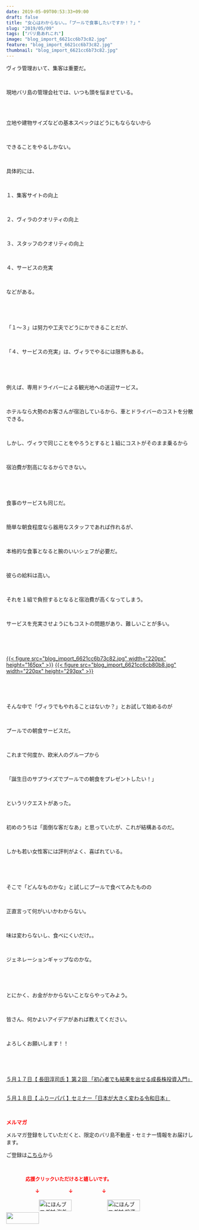 ```yaml
---
date: 2019-05-09T00:53:33+09:00
draft: false
title: "女心はわからない。。「プールで食事したいですか！？」"
slug: "2019/05/09"
tags: ["バリ島あれこれ"]
image: "blog_import_6621cc6b73c82.jpg"
feature: "blog_import_6621cc6b73c82.jpg"
thumbnail: "blog_import_6621cc6b73c82.jpg"
---
```

<p>ヴィラ管理おいて、集客は重要だ。</p><p> </p><p>現地バリ島の管理会社では、いつも頭を悩ませている。</p><p> </p><p><br/>立地や建物サイズなどの基本スペックはどうにもならないから</p><p> </p><p>できることをやるしかない。</p><p> </p><p>具体的には、</p><p> </p><p>１、集客サイトの向上</p><p> </p><p>２、ヴィラのクオリティの向上</p><p> </p><p>３、スタッフのクオリティの向上</p><p> </p><p>４、サービスの充実</p><p> </p><p>などがある。</p><p> </p><p> </p><p>「１～３」は努力や工夫でどうにかできることだが、</p><p> </p><p>「４、サービスの充実」は、ヴィラでやるには限界もある。</p><p> </p><p> </p><p>例えば、専用ドライバーによる観光地への送迎サービス。</p><p> </p><p>ホテルなら大勢のお客さんが宿泊しているから、車とドライバーのコストを分散できる。</p><p> </p><p>しかし、ヴィラで同じことをやろうとすると１組にコストがそのまま乗るから</p><p> </p><p>宿泊費が割高になるからできない。</p><p> </p><p> </p><p>食事のサービスも同じだ。</p><p> </p><p>簡単な朝食程度なら器用なスタッフであれば作れるが、</p><p> </p><p>本格的な食事となると腕のいいシェフが必要だ。</p><p> </p><p>彼らの給料は高い。</p><p> </p><p>それを１組で負担するとなると宿泊費が高くなってしまう。</p><p> </p><p>サービスを充実させようにもコストの問題があり、難しいことが多い。</p><p> </p><p> </p><p><a href="blog_import_6621cc6b73c82.jpg">{{< figure src="blog_import_6621cc6b73c82.jpg" width="220px" height="165px" >}}</a> <a href="blog_import_6621cc6cb80b8.jpg">{{< figure src="blog_import_6621cc6cb80b8.jpg" width="220px" height="293px" >}}</a></p><p> </p><p> </p><p>そんな中で「ヴィラでもやれることはないか？」とお試して始めるのが</p><p> </p><p>プールでの朝食サービスだ。</p><p> </p><p>これまで何度か、欧米人のグループから</p><p> </p><p>「誕生日のサプライズでプールでの朝食をプレゼントしたい！」</p><p> </p><p>というリクエストがあった。</p><p> </p><p>初めのうちは「面倒な客だなあ」と思っていたが、これが結構あるのだ。</p><p> </p><p>しかも若い女性客には評判がよく、喜ばれている。</p><p> </p><p> </p><p>そこで「どんなものかな」と試しにプールで食べてみたものの</p><p> </p><p>正直言って何がいいかわからない。</p><p> </p><p>味は変わらないし、食べにくいだけ。。</p><p> </p><p>ジェネレーションギャップなのかな。</p><p> </p><p> </p><p>とにかく、お金がかからないことならやってみよう。</p><p> </p><p>皆さん、何かよいアイデアがあれば教えてください。</p><p> </p><p>よろしくお願いします！！</p><p> </p><p> </p><p><a href="entry-12458466781.html" target="_blank">５月１７日【 長田淳司氏 】第２回 「初心者でも結果を出せる成長株投資入門」</a></p><p><br/><a href="entry-12458710368.html" target="_blank">５月１８日【 ふりーパパ 】セミナー「日本が大きく変わる令和日本」</a></p><p> </p><p><span style="font-weight: bold;"><span style="color: rgb(255, 0, 0);">メルマガ</span></span></p><p>メルマガ登録をしていただくと、限定のバリ島不動産・セミナー情報をお届けします。</p><p>ご登録は<a href="f9eeVI" target="_blank">こちら</a>から</p><p style="text-align: center;"> </p><p><font color="#ff0000" size="2"><strong>　　　　応援クリックいただけると嬉しいです。</strong></font></p><p><font color="#ff0000" size="2"><strong>　　　　　　↓　　　　　　↓　　　　　　↓</strong></font></p><p><a href="ranking.html?p_cid=01260127" id="&amp;blogmura_banner"><img alt="にほんブログ村 海外生活ブログ バリ島情報へ" border="0" height="31" src="data:image/svg+xml;charset=utf-8,%3Csvg%20xmlns%3D%22http%3A%2F%2Fwww.w3.org%2F2000%2Fsvg%22%20title%3D%22Placeholder%20for%20Images%22%20role%3D%22presentation%22%20viewBox%3D%220%200%2088%2031%22%20%2F%3E" width="88" data-src="//overseas.blogmura.com/bali/img/bali88_31.gif" style="aspect-ratio: auto 88 / 31;"/><noscript><img alt="にほんブログ村 海外生活ブログ バリ島情報へ" border="0" height="31" src="//overseas.blogmura.com/bali/img/bali88_31.gif" width="88"></noscript></a>  <a href="ranking.html?p_cid=01260127" id="&amp;blogmura_banner"><img alt="にほんブログ村 投資ブログ 不動産投資へ" border="0" height="31" src="data:image/svg+xml;charset=utf-8,%3Csvg%20xmlns%3D%22http%3A%2F%2Fwww.w3.org%2F2000%2Fsvg%22%20title%3D%22Placeholder%20for%20Images%22%20role%3D%22presentation%22%20viewBox%3D%220%200%2088%2031%22%20%2F%3E" width="88" data-src="//investment.blogmura.com/hudousantoushi/img/hudousantoushi88_31.gif" style="aspect-ratio: auto 88 / 31;"/><noscript><img alt="にほんブログ村 投資ブログ 不動産投資へ" border="0" height="31" src="//investment.blogmura.com/hudousantoushi/img/hudousantoushi88_31.gif" width="88"></noscript></a> <a href="link.php?1804582" title="人気ブログランキングへ"><img border="0" height="31" src="data:image/svg+xml;charset=utf-8,%3Csvg%20xmlns%3D%22http%3A%2F%2Fwww.w3.org%2F2000%2Fsvg%22%20title%3D%22Placeholder%20for%20Images%22%20role%3D%22presentation%22%20viewBox%3D%220%200%2088%2031%22%20%2F%3E" width="88" data-src="https://blog.with2.net/img/banner/banner_22.gif" style="aspect-ratio: auto 88 / 31;"/><noscript><img border="0" height="31" src="https://blog.with2.net/img/banner/banner_22.gif" width="88"></noscript></a></p><p> </p>

